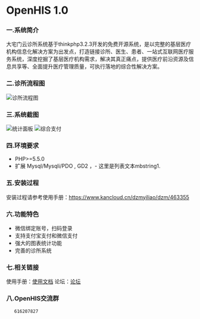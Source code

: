 # OpenHIS 1.0
### 一.系统简介

大宅门云诊所系统基于thinkphp3.2.3开发的免费开源系统，是以完整的基层医疗机构信息化解决方案为出发点，打造链接诊所、医生、患者、一站式互联网医疗服务系统，深度挖掘了基层医疗机构需求，解决其真正痛点，提供医疗前沿资源及信息共享等、全面提升医疗管理质量，可执行落地的综合性解决方案。
### 二.诊所流程图
![诊所流程图](https://gitee.com/uploads/images/2017/1130/173955_d67d64b3_1661554.png "图片1.png")

### 三.系统截图

![统计面板](https://gitee.com/uploads/images/2017/1130/174130_52bf17b7_1661554.png "图片2.png")
![综合支付](https://gitee.com/uploads/images/2017/1130/174146_d5ab6628_1661554.png "图片3.png")

### 四.环境要求

- PHP>=5.5.0
- 扩展 Mysql/Mysqli/PDO , GD2 ，- 这里是列表文本mbstring1.

### 五.安装过程

安装过程请参考使用手册：https://www.kancloud.cn/dzmyiliao/dzm/463355

### 六.功能特色

- 微信绑定账号，扫码登录
- 支持支付宝支付和微信支付
- 强大的图表统计功能
- 完善的诊所系统

### 七.相关链接

使用手册：[使用文档](http://www.kancloud.cn/dzmyiliao/dzm/463354)
论坛：[论坛](http://bbs.dzmtech.com)

### 八.OpenHIS交流群
       616207827
